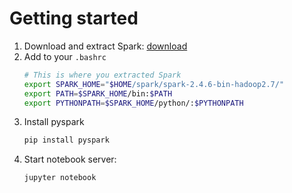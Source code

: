 # Getting started
1. Download and extract Spark: [download](https://spark.apache.org/downloads.html)
2. Add to your `.bashrc`
    ```sh
    # This is where you extracted Spark
    export SPARK_HOME="$HOME/spark/spark-2.4.6-bin-hadoop2.7/"
    export PATH=$SPARK_HOME/bin:$PATH
    export PYTHONPATH=$SPARK_HOME/python/:$PYTHONPATH
    ```
3. Install pyspark
    ```sh
    pip install pyspark
    ```
4. Start notebook server:
    ```sh
    jupyter notebook
    ```

